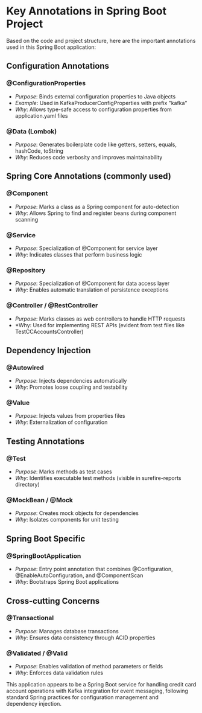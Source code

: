 # Key Annotations in Spring Boot Project

Based on the code and project structure, here are the important annotations used in this Spring Boot application:

## Configuration Annotations

### @ConfigurationProperties
- *Purpose*: Binds external configuration properties to Java objects
- *Example*: Used in KafkaProducerConfigProperties with prefix "kafka"
- *Why*: Allows type-safe access to configuration properties from application.yaml files

### @Data (Lombok)
- *Purpose*: Generates boilerplate code like getters, setters, equals, hashCode, toString
- *Why*: Reduces code verbosity and improves maintainability

## Spring Core Annotations (commonly used)

### @Component
- *Purpose*: Marks a class as a Spring component for auto-detection
- *Why*: Allows Spring to find and register beans during component scanning

### @Service
- *Purpose*: Specialization of @Component for service layer
- *Why*: Indicates classes that perform business logic

### @Repository
- *Purpose*: Specialization of @Component for data access layer
- *Why*: Enables automatic translation of persistence exceptions

### @Controller / @RestController
- *Purpose*: Marks classes as web controllers to handle HTTP requests
- *Why: Used for implementing REST APIs (evident from test files like TestCCAccountsController)

## Dependency Injection

### @Autowired
- *Purpose*: Injects dependencies automatically
- *Why*: Promotes loose coupling and testability

### @Value
- *Purpose*: Injects values from properties files
- *Why*: Externalization of configuration

## Testing Annotations

### @Test
- *Purpose*: Marks methods as test cases
- *Why*: Identifies executable test methods (visible in surefire-reports directory)

### @MockBean / @Mock
- *Purpose*: Creates mock objects for dependencies
- *Why*: Isolates components for unit testing

## Spring Boot Specific

### @SpringBootApplication
- *Purpose*: Entry point annotation that combines @Configuration, @EnableAutoConfiguration, and @ComponentScan
- *Why*: Bootstraps Spring Boot applications

## Cross-cutting Concerns

### @Transactional
- *Purpose*: Manages database transactions
- *Why*: Ensures data consistency through ACID properties

### @Validated / @Valid
- *Purpose*: Enables validation of method parameters or fields
- *Why*: Enforces data validation rules

This application appears to be a Spring Boot service for handling credit card account operations with Kafka integration for event messaging, following standard Spring practices for configuration management and dependency injection.
